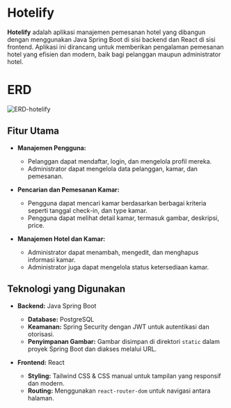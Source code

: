 # Hotelify

**Hotelify** adalah aplikasi manajemen pemesanan hotel yang dibangun dengan menggunakan Java Spring Boot di sisi backend dan React di sisi frontend. Aplikasi ini dirancang untuk memberikan pengalaman pemesanan hotel yang efisien dan modern, baik bagi pelanggan maupun administrator hotel.
# ERD
![ERD-hotelify](https://github.com/user-attachments/assets/327577c5-9f05-4cb6-84aa-bb557843b62d)

## Fitur Utama

- **Manajemen Pengguna:**
  - Pelanggan dapat mendaftar, login, dan mengelola profil mereka.
  - Administrator dapat mengelola data pelanggan, kamar, dan pemesanan.

- **Pencarian dan Pemesanan Kamar:**
  - Pengguna dapat mencari kamar berdasarkan berbagai kriteria seperti tanggal check-in, dan type kamar.
  - Pengguna dapat melihat detail kamar, termasuk gambar, deskripsi, price.

- **Manajemen Hotel dan Kamar:**
  - Administrator dapat menambah, mengedit, dan menghapus informasi kamar.
  - Administrator juga dapat mengelola status ketersediaan kamar.

## Teknologi yang Digunakan

- **Backend:** Java Spring Boot
  - **Database:** PostgreSQL
  - **Keamanan:** Spring Security dengan JWT untuk autentikasi dan otorisasi.
  - **Penyimpanan Gambar:** Gambar disimpan di direktori `static` dalam proyek Spring Boot dan diakses melalui URL.

- **Frontend:** React
  - **Styling:** Tailwind CSS & CSS manual untuk tampilan yang responsif dan modern.
  - **Routing:** Menggunakan `react-router-dom` untuk navigasi antara halaman.

